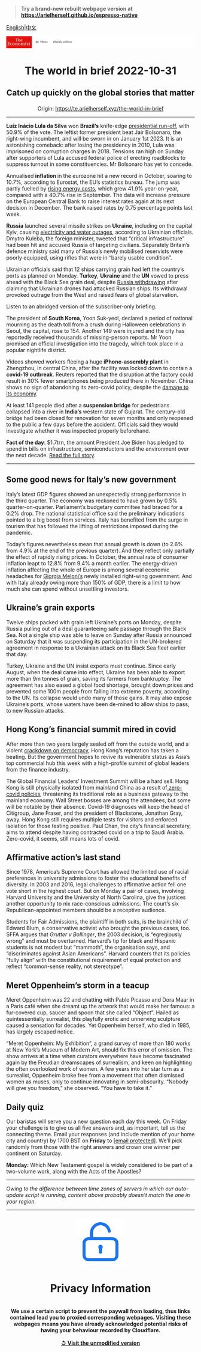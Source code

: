 > **Try a brand-new rebuilt webpage version at https://arielherself.github.io/espresso-native**

[English](https://github.com/arielherself/espresso/blob/main/README.md)|[中文](https://github-com.translate.goog/arielherself/espresso/blob/main/README.md?_x_tr_sl=en&_x_tr_tl=zh-CN&_x_tr_hl=zh-CN&_x_tr_pto=wapp)



![The Economist](menubar.png)

# <p align="center">The world in brief 2022-10-31</p>

## <p align="center">Catch up quickly on the global stories that matter</p>

<p align="center">Origin: <a href="https://te.arielherself.xyz/the-world-in-brief">https://te.arielherself.xyz/the-world-in-brief</a><hr>

<strong>Luiz Inácio Lula da Silva</strong> won <strong>Brazil’s</strong> knife-edge [presidential run-off](https://te.arielherself.xyz/the-americas/2022/10/31/luiz-inacio-lula-da-silva-will-be-brazils-next-president), with 50.9% of the vote. The leftist former president beat Jair Bolsonaro, the right-wing incumbent, and will be sworn in on January 1st 2023. It is an astonishing comeback: after losing the presidency in 2010, Lula was imprisoned on corruption charges in 2018. Tensions ran high on Sunday after supporters of Lula accused federal police of erecting roadblocks to suppress turnout in some constituencies. Mr Bolsonaro has yet to concede.

Annualised <strong>inflation </strong>in the eurozone hit a new record in October, soaring to 10.7%, according to Eurostat, the EU’s statistics bureau. The jump was partly fuelled by [rising energy costs](https://te.arielherself.xyz/finance-and-economics/2022/10/30/europes-energy-crisis-is-very-far-from-over), which grew 41.9% year-on-year, compared with a 40.7% rise in September. The data will increase pressure on the European Central Bank to raise interest rates again at its next decision in December. The bank raised rates by 0.75 percentage points last week.

<strong>Russia</strong> launched several missile strikes on <strong>Ukraine</strong>, including on the capital Kyiv, causing [electricity and water outages](https://te.arielherself.xyz/europe/2022/10/24/ukraine-races-to-stop-russia-from-destroying-its-power-grid), according to Ukrainian officials. Dmytro Kuleba, the foreign minister, tweeted that “critical infrastructure” had been hit and accused Russia of targeting civilians. Separately Britain’s defence ministry said many of Russia’s newly mobilised reservists were poorly equipped, using rifles that were in “barely usable condition”.

Ukrainian officials said that 12 ships carrying grain had left the country’s ports as planned on Monday. <strong>Turkey</strong>, <strong>Ukraine</strong> and the <strong>UN</strong> vowed to press ahead with the Black Sea grain deal, despite [Russia withdrawing](https://te.arielherself.xyz/europe/2022/10/30/putin-suspends-a-deal-to-allow-grain-exports-from-ukraine) after claiming that Ukrainian drones had attacked Russian ships. Its withdrawal provoked outrage from the West and raised fears of global starvation.

Listen to an abridged version of the subscriber-only briefing.

The president of <strong>South Korea</strong>, Yoon Suk-yeol, declared a period of national mourning as the death toll from a crush during Halloween celebrations in Seoul, the capital, rose to 154. Another 149 were injured and the city has reportedly received thousands of missing-person reports. Mr Yoon promised an official investigation into the tragedy, which took place in a popular nightlife district.

Videos showed workers fleeing a huge <strong>iPhone-assembly plant</strong> in Zhengzhou, in central China, after the facility was locked down to contain a <strong>covid-19 outbreak</strong>. Reuters reported that the disruption at the factory could result in 30% fewer smartphones being produced there in November. China shows no sign of abandoning its zero-covid policy, despite the [damage to its economy](https://te.arielherself.xyz/china/2022/10/13/china-shows-few-signs-of-loosening-its-zero-covid-policy).

At least 141 people died after a <strong>suspension bridge</strong> for pedestrians collapsed into a river in <strong>India’s </strong>western state of Gujarat. The century-old bridge had been closed for renovation for seven months and only reopened to the public a few days before the accident. Officials said they would investigate whether it was inspected properly beforehand.

<strong>Fact of the day</strong>: $1.7trn, the amount President Joe Biden has pledged to spend in bills on infrastructure, semiconductors and the environment over the next decade. [Read the full story](https://te.arielherself.xyz/briefing/2022/10/27/joe-biden-attempts-the-biggest-overhaul-of-americas-economy-in-decades).

----------

## Some good news for Italy’s new government

Italy’s latest GDP figures showed an unexpectedly strong performance in the third quarter. The economy was reckoned to have grown by 0.5% quarter-on-quarter. Parliament’s budgetary committee had braced for a 0.2% drop. The national statistical office said the preliminary indications pointed to a big boost from services. Italy has benefited from the surge in tourism that has followed the lifting of restrictions imposed during the pandemic.

Today’s figures nevertheless mean that annual growth is down (to 2.6% from 4.9% at the end of the previous quarter). And they reflect only partially the effect of rapidly rising prices. In October, the annual rate of consumer inflation leapt to 12.8% from 9.4% a month earlier. The energy-driven inflation affecting the whole of Europe is among several economic headaches for [Giorgia Meloni’s](https://te.arielherself.xyz/leaders/2022/10/27/storm-clouds-loom-for-giorgia-meloni-italys-new-prime-minister) newly installed right-wing government. And with Italy already owing more than 150% of GDP, there is a limit to how much she can spend without unsettling investors.

## Ukraine’s grain exports

Twelve ships packed with grain left Ukraine’s ports on Monday, despite Russia pulling out of a deal guaranteeing safe passage through the Black Sea. Not a single ship was able to leave on Sunday after Russia announced on Saturday that it was suspending its participation in the UN-brokered agreement in response to a Ukrainian attack on its Black Sea fleet earlier that day. 

Turkey, Ukraine and the UN insist exports must continue. Since early August, when the deal came into effect, Ukraine has been able to export more than 9m tonnes of grain, saving its farmers from bankruptcy. The agreement has also eased a global food shortage, brought down prices and prevented some 100m people from falling into extreme poverty, according to the UN. Its collapse would undo many of those gains. It may also expose Ukraine’s ports, whose waters have been de-mined to allow ships to pass, to new Russian attacks.

## Hong Kong’s financial summit mired in covid

After more than two years largely sealed off from the outside world, and a violent [crackdown on democracy](https://te.arielherself.xyz/interactive/essay/2022/07/01/how-hong-kong-became-a-police-state), Hong Kong’s reputation has taken a beating. But the government hopes to revive its vulnerable status as Asia’s top commercial hub this week with a high-profile summit of global leaders from the finance industry.

The Global Financial Leaders’ Investment Summit will be a hard sell. Hong Kong is still physically isolated from mainland China as a result of[ zero-covid policies](https://te.arielherself.xyz/china/2022/04/16/the-way-chinese-think-about-covid-19-is-changing), threatening its traditional role as a business gateway to the mainland economy. Wall Street bosses are among the attendees, but some will be notable by their absence. Covid-19 diagnoses will keep the head of Citigroup, Jane Fraser, and the president of Blackstone, Jonathan Gray, away. Hong Kong still requires multiple tests for visitors and enforced isolation for those testing positive. Paul Chan, the city’s financial secretary, aims to attend despite having contracted covid on a trip to Saudi Arabia. Zero-covid, it seems, still means lots of covid.

## Affirmative action’s last stand

Since 1978, America’s Supreme Court has allowed the limited use of racial preferences in university admissions to foster the educational benefits of diversity. In 2003 and 2016, legal challenges to affirmative action fell one vote short in the highest court. But on Monday a pair of cases, involving Harvard University and the University of North Carolina, give the justices another opportunity to nix race-conscious admissions. The court’s six Republican-appointed members should be a receptive audience.

Students for Fair Admissions, the plaintiff in both suits, is the brainchild of Edward Blum, a conservative activist who brought the previous cases, too. SFFA argues that <em>Grutter v Bollinger</em>, the 2003 decision, is “egregiously wrong” and must be overturned. Harvard’s tip for black and Hispanic students is not modest but “mammoth”, the organisation says, and “discriminates against Asian Americans”. Harvard counters that its policies “fully align” with the constitutional requirement of equal protection and reflect “common-sense reality, not stereotype”. 

## Meret Oppenheim’s storm in a teacup

Meret Oppenheim was 22 and chatting with Pablo Picasso and Dora Maar in a Paris café when she dreamt up the artwork that would make her famous: a fur-covered cup, saucer and spoon that she called “Object”. Hailed as quintessentially surrealist, this playfully erotic and unnerving sculpture caused a sensation for decades. Yet Oppenheim herself, who died in 1985, has largely escaped notice. 

“Meret Oppenheim: My Exhibition”, a grand survey of more than 180 works at New York’s Museum of Modern Art, should fix this error of omission. The show arrives at a time when curators everywhere have become fascinated again by the Freudian dreamscapes of surrealism, and keen on highlighting the often overlooked work of women. A few years into her star turn as a surrealist, Oppenheim broke free from a movement that often dismissed women as muses, only to continue innovating in semi-obscurity. “Nobody will give you freedom,” she observed. “You have to take it.”

## Daily quiz

Our baristas will serve you a new question each day this week. On Friday your challenge is to give us all five answers and, as important, tell us the connecting theme. Email your responses (and include mention of your home city and country) by 1700 BST on <strong>Friday</strong> to [<span class="__cf_email__" data-cfemail="ce9fbba7b48bbdbebcabbdbda18eabada1a0a1a3a7bdbae0ada1a3">[email&#160;protected]</span>](https://mail.google.com/mail/?view=cm&amp;fs=1&amp;tf=1&amp;to=QuizEspresso@te.arielherself.xyz). We’ll pick randomly from those with the right answers and crown one winner per continent on Saturday.

<strong>Monday:</strong> Which New Testament gospel is widely considered to be part of a two-volume work, along with the Acts of the Apostles?

----------

*Owing to the difference between time zones of servers in which our auto-update script is running, content above probably doesn't match the one in your region.*

|<br><div align="center"><img src="unlock.png" /><h1>Privacy Information</h1></div></br>We use a certain script to prevent the paywall from loading, thus links contained lead you to proxied corresponding webpages. Visiting these webpages means you have already acknowledged potential risks of having your behaviour recorded by Cloudflare.<br><br>[&#x21BA; Visit the unmodified version](README.raw.md)<br><br>|
|-----|
